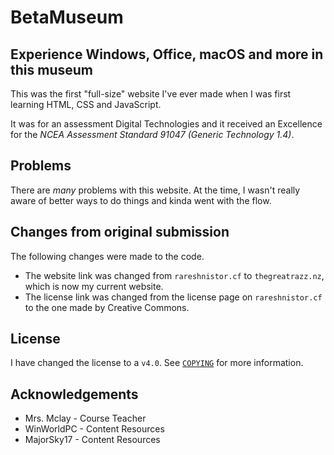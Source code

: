 # BetaMuseum
## Experience Windows, Office, macOS and more in this museum
This was the first "full-size" website I've ever made when I was first learning HTML, CSS and JavaScript.

It was for an assessment Digital Technologies and it received an Excellence for the _NCEA Assessment Standard 91047 (Generic Technology 1.4)_.

## Problems
There are *many* problems with this website. At the time, I wasn't really aware of better ways to do things and kinda went with the flow.

## Changes from original submission
The following changes were made to the code.
* The website link was changed from `rareshnistor.cf` to `thegreatrazz.nz`, which is now my current website.
* The license link was changed from the license page on `rareshnistor.cf` to the one made by Creative Commons.

## License
I have changed the license to a `v4.0`. See [`COPYING`](COPYING) for more information.

## Acknowledgements
* Mrs. Mclay - Course Teacher
* WinWorldPC - Content Resources
* MajorSky17 - Content Resources
